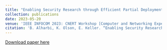 ```yaml
---
title: "Enabling Security Research through Efficient Partial Deployment Topology Configuration and Validation"
collection: publications
date: 2023-05-20
venue: 'IEEE INFOCOM 2023: CNERT Workshop [Computer and Networking Experimental Research using Testbeds Workshop]'
citation: 'B. Alharbi, K. Olson, E. Keller. “Enabling Security Research through Efficient Partial Deployment Topology Configuration and Validation” IEEE INFOCOM 2023 - IEEE Conference on Computer Communications Workshops (INFOCOM WKSHPS), New York, NY, USA, 2023.'
---
```

[Download paper here](http://balharbi.github.io/files/Enabling-Security-Research-through-Efficient-Partial-Deployment.pdf)

